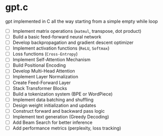 # gpt.c

gpt implemented in C all the way starting from a simple empty while loop

- [ ] Implement matrix operations (`matmul`, transpose, dot product)  
- [ ] Build a basic feed-forward neural network  
- [ ] Develop backpropagation and gradient descent optimizer  
- [ ] Implement activation functions (`ReLU`, `Softmax`)  
- [ ] Loss functions (`Cross-Entropy`)  
- [ ] Implement Self-Attention Mechanism  
- [ ] Build Positional Encoding  
- [ ] Develop Multi-Head Attention  
- [ ] Implement Layer Normalization  
- [ ] Create Feed-Forward Layer  
- [ ] Stack Transformer Blocks  
- [ ] Build a tokenization system (BPE or WordPiece)  
- [ ] Implement data batching and shuffling  
- [ ] Design weight initialization and updates  
- [ ] Construct forward and backward pass logic  
- [ ] Implement text generation (Greedy Decoding)  
- [ ] Add Beam Search for better inference  
- [ ] Add performance metrics (perplexity, loss tracking)  
